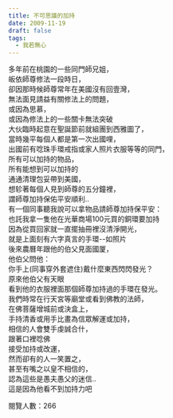 ```yaml
---
title: 不可思議的加持
date: 2009-11-19
draft: false
tags:
  - 我若無心
---
```

多年前在桃園的一些同門師兄姐，  
皈依師尊修法一段時日，  
卻因那時候師尊常年在美國沒有回壹灣，  
無法面見請益有關修法上的問題，  
或因為思慕，  
或因為修法上的一些關卡無法突破  
大伙臨時起意在聖誕節前就組團到西雅圖了，  
當時幾平每個人都是第一次出國哩，  
出國前有唸珠手環戒指或家人照片衣服等等的同門，  
所有可以加持的物品，  
所有能想到可以加持的  
通通清理包妥帶到美國，  
想轸著每個人見到師尊的五分鐘裡，  
謂師尊加持保佑平安順利..  
有一個同事聽我說可以拿物品請師尊加持保平安：  
也託我拿一隻他在光華商場100元買的銅環要加持  
因為從買回家就一直擺抽冊裡沒清淨開光，  
就是上面刻有六字真言的手環--如照片  
後來農曆年跟他的伯父見面國厦，  
他伯父問他：  
你手上(同事穿外套遮住)戴什麼東西閃閃發光？  
原來他伯父有天眼  
看到他的衣服裡面那個師尊加持過的手環在發光。  
我們時常在行天宮等廟堂或看到佛教的法師，  
在佛菩薩增城前或決盒上，  
手持清香或用手比畫為信眾解運或加持，  
相信的人會雙手虔誠合什，  
跟著口裡唸佛  
接受加持或改運，  
然而卻有的人一笑置之，  
甚至有嘴之以皇不相信的，  
認為這些是愚夫愚父的迷信..  
這是因為他看不到加持力吧  


閱覽人數：266